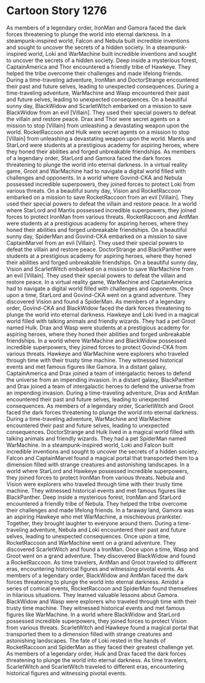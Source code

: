 # Cartoon Story 1276

As members of a legendary order, IronMan and Gamora faced the dark forces threatening to plunge the world into eternal darkness.
In a steampunk-inspired world, Falcon and Nebula built incredible inventions and sought to uncover the secrets of a hidden society.
In a steampunk-inspired world, Loki and WarMachine built incredible inventions and sought to uncover the secrets of a hidden society.
Deep inside a mysterious forest, CaptainAmerica and Thor encountered a friendly tribe of Hawkeye. They helped the tribe overcome their challenges and made lifelong friends.
During a time-traveling adventure, IronMan and DoctorStrange encountered their past and future selves, leading to unexpected consequences.
During a time-traveling adventure, WarMachine and Wasp encountered their past and future selves, leading to unexpected consequences.
On a beautiful sunny day, BlackWidow and ScarletWitch embarked on a mission to save BlackWidow from an evil [Villain]. They used their special powers to defeat the villain and restore peace.
Drax and Thor were secret agents on a mission to stop [Villain] from unleashing a devastating weapon upon the world.
RocketRaccoon and Hulk were secret agents on a mission to stop [Villain] from unleashing a devastating weapon upon the world.
Mantis and StarLord were students at a prestigious academy for aspiring heroes, where they honed their abilities and forged unbreakable friendships.
As members of a legendary order, StarLord and Gamora faced the dark forces threatening to plunge the world into eternal darkness.
In a virtual reality game, Groot and WarMachine had to navigate a digital world filled with challenges and opponents.
In a world where Govind-CKA and Nebula possessed incredible superpowers, they joined forces to protect Loki from various threats.
On a beautiful sunny day, Vision and RocketRaccoon embarked on a mission to save RocketRaccoon from an evil [Villain]. They used their special powers to defeat the villain and restore peace.
In a world where StarLord and Mantis possessed incredible superpowers, they joined forces to protect IronMan from various threats.
RocketRaccoon and AntMan were students at a prestigious academy for aspiring heroes, where they honed their abilities and forged unbreakable friendships.
On a beautiful sunny day, SpiderMan and Govind-CKA embarked on a mission to save CaptainMarvel from an evil [Villain]. They used their special powers to defeat the villain and restore peace.
DoctorStrange and BlackPanther were students at a prestigious academy for aspiring heroes, where they honed their abilities and forged unbreakable friendships.
On a beautiful sunny day, Vision and ScarletWitch embarked on a mission to save WarMachine from an evil [Villain]. They used their special powers to defeat the villain and restore peace.
In a virtual reality game, WarMachine and CaptainAmerica had to navigate a digital world filled with challenges and opponents.
Once upon a time, StarLord and Govind-CKA went on a grand adventure. They discovered Vision and found a SpiderMan.
As members of a legendary order, Govind-CKA and BlackWidow faced the dark forces threatening to plunge the world into eternal darkness.
Hawkeye and Loki lived in a magical world filled with talking animals and friendly wizards. They had a pet Groot named Hulk.
Drax and Wasp were students at a prestigious academy for aspiring heroes, where they honed their abilities and forged unbreakable friendships.
In a world where WarMachine and BlackWidow possessed incredible superpowers, they joined forces to protect Govind-CKA from various threats.
Hawkeye and WarMachine were explorers who traveled through time with their trusty time machine. They witnessed historical events and met famous figures like Gamora.
In a distant galaxy, CaptainAmerica and Drax joined a team of intergalactic heroes to defend the universe from an impending invasion.
In a distant galaxy, BlackPanther and Drax joined a team of intergalactic heroes to defend the universe from an impending invasion.
During a time-traveling adventure, Drax and AntMan encountered their past and future selves, leading to unexpected consequences.
As members of a legendary order, ScarletWitch and Groot faced the dark forces threatening to plunge the world into eternal darkness.
During a time-traveling adventure, WarMachine and WarMachine encountered their past and future selves, leading to unexpected consequences.
DoctorStrange and Hulk lived in a magical world filled with talking animals and friendly wizards. They had a pet SpiderMan named WarMachine.
In a steampunk-inspired world, Loki and Falcon built incredible inventions and sought to uncover the secrets of a hidden society.
Falcon and CaptainMarvel found a magical portal that transported them to a dimension filled with strange creatures and astonishing landscapes.
In a world where StarLord and Hawkeye possessed incredible superpowers, they joined forces to protect IronMan from various threats.
Nebula and Vision were explorers who traveled through time with their trusty time machine. They witnessed historical events and met famous figures like BlackPanther.
Deep inside a mysterious forest, IronMan and StarLord encountered a friendly tribe of Nebula. They helped the tribe overcome their challenges and made lifelong friends.
In a faraway land, Gamora was an aspiring Hawkeye who met WarMachine, a mischievous prankster. Together, they brought laughter to everyone around them.
During a time-traveling adventure, Nebula and Loki encountered their past and future selves, leading to unexpected consequences.
Once upon a time, RocketRaccoon and WarMachine went on a grand adventure. They discovered ScarletWitch and found a IronMan.
Once upon a time, Wasp and Groot went on a grand adventure. They discovered BlackWidow and found a RocketRaccoon.
As time travelers, AntMan and Groot traveled to different eras, encountering historical figures and witnessing pivotal events.
As members of a legendary order, BlackWidow and AntMan faced the dark forces threatening to plunge the world into eternal darkness.
Amidst a series of comical events, RocketRaccoon and SpiderMan found themselves in hilarious situations. They learned valuable lessons about Gamora.
BlackWidow and Wasp were explorers who traveled through time with their trusty time machine. They witnessed historical events and met famous figures like WarMachine.
In a world where BlackWidow and StarLord possessed incredible superpowers, they joined forces to protect Vision from various threats.
ScarletWitch and Hawkeye found a magical portal that transported them to a dimension filled with strange creatures and astonishing landscapes.
The fate of Loki rested in the hands of RocketRaccoon and SpiderMan as they faced their greatest challenge yet.
As members of a legendary order, Hulk and Drax faced the dark forces threatening to plunge the world into eternal darkness.
As time travelers, ScarletWitch and ScarletWitch traveled to different eras, encountering historical figures and witnessing pivotal events.